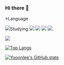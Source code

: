 ### Hi there 👋

<!--
**Yooonlee/Yooonlee** is a ✨ _special_ ✨ repository because its `README.md` (this file) appears on your GitHub profile.

Here are some ideas to get you started:

- 🔭 I’m currently working on ...
- 🌱 I’m currently learning ...
- 👯 I’m looking to collaborate on ...
- 🤔 I’m looking for help with ...
- 💬 Ask me about ...
- 📫 How to reach me: ...
- 😄 Pronouns: ...
- ⚡ Fun fact: ...
-->
*Language

  <img src="https://img.shields.io/badge/book-0288D1?style=flat-square&logo=BookStack&logoColor=white"/>Studying
  <img src="https://img.shields.io/badge/C++-00599C?style=flat-square&logo=C++&logoColor=white"/>
  <img src="https://img.shields.io/badge/Python-3776AB?style=flat-square&logo=Python&logoColor=white"/>
  <img src="https://img.shields.io/badge/Java-007396?style=flat&logo=OpenJDK&logoColor=white"/>
  <img src="https://img.shields.io/badge/Spring-6DB33F?style=flat-square&logo=Spring&logoColor=white"/>

<a href="https://github.com/Yooonlee"><img src="https://hits.seeyoufarm.com/api/count/incr/badge.svg?url=https%3A%2F%2Fgithub.com%2Fseondal&count_bg=%23000000&title_bg=%23000000&icon=github.svg&icon_color=%23E7E7E7&title=GitHub&edge_flat=false)"/></a>

[![Top Langs](https://github-readme-stats.vercel.app/api/top-langs/?username=Yooonlee)](https://github.com/Yooonlee/github-readme-stats)

[![Yooonlee's GitHub stats](https://github-readme-stats.vercel.app/api?username=Yooonlee)](https://github.com/Yooonlee/github-readme-stats)

